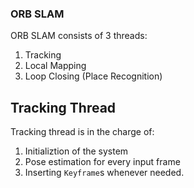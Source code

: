 ### ORB SLAM ###

ORB SLAM consists of 3 threads:

1. Tracking
2. Local Mapping
3. Loop Closing (Place Recognition)

## Tracking Thread ##

Tracking thread is in the charge of:
1. Initializtion of the system
2. Pose estimation for every input frame
3. Inserting `Keyframe`s whenever needed.



